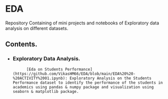 # EDA
Repository Containing of mini projects and notebooks of Exploratory data analysis on different datasets.
## Contents.
- ### Exploratory Data Analysis.

            [Eda on Students Performance](https://github.com/VikasHM66/EDA/blob/main/EDA%20%20-%20ACTIVITY%2001.ipynb): Exploratory Analysis on the Students Performance dataset to identify the performance of the students in academics using pandas & numpy package and visualization using seaborn & matplotlib package.


